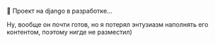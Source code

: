 📒 Проект на django в разработке...

Ну, вообще он почти готов, но я потерял энтузиазм наполнять его контентом, поэтому нигде не разместил)

